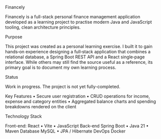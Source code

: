 Financely

Financely is a full-stack personal finance management application developed as a learning project
to practise modern Java and JavaScript tooling, clean architecture principles.

Purpose

This project was created as a personal learning exercise. 
I built it to gain hands‑on experience designing a full‑stack application that combines 
a relational database, a Spring Boot REST API and a React single‑page interface. While others may still 
find the source useful as a reference, its primary goal is to document my own learning process.

Status

Work in progress. The project is not yet fully-completed.

Key Features
	•	Secure user registration
	•	CRUD operations for income, expense and category entities
	•	Aggregated balance charts and spending breakdowns rendered on the client

Technology Stack

Front-end:	React • Vite • JavaScript 
Back-end	Spring Boot • Java 21 • Maven
Database	MySQL • JPA / Hibernate
DevOps	Docker 

